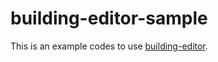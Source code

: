 # building-editor-sample

This is an example codes to use [building-editor](https://github.com/baues/building-editor).
